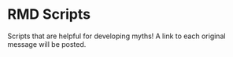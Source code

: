 # RMD Scripts
Scripts that are helpful for developing myths! A link to each original message will be posted.
